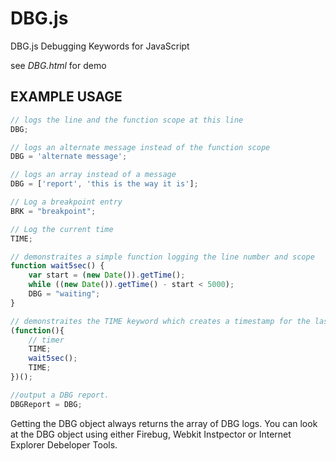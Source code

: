 DBG.js
======

DBG.js  Debugging Keywords for JavaScript

see _DBG.html_ for demo

## EXAMPLE USAGE

```javascript
// logs the line and the function scope at this line
DBG;

// logs an alternate message instead of the function scope
DBG = 'alternate message';

// logs an array instead of a message
DBG = ['report', 'this is the way it is'];

// Log a breakpoint entry
BRK = "breakpoint";

// Log the current time
TIME;

// demonstraites a simple function logging the line number and scope
function wait5sec() {
    var start = (new Date()).getTime();
    while ((new Date()).getTime() - start < 5000);
    DBG = "waiting";
}

// demonstraites the TIME keyword which creates a timestamp for the last time that line was accessed
(function(){
	// timer
	TIME;
	wait5sec();
	TIME;
})();

//output a DBG report.
DBGReport = DBG;
```
Getting the DBG object always returns the array of DBG logs. You can look at the DBG object using either Firebug, Webkit Instpector or Internet Explorer Debeloper Tools.

